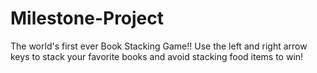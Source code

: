 # Milestone-Project
The world's first ever Book Stacking Game!!
Use the left and right arrow keys to stack your favorite books and avoid stacking food items to win!
